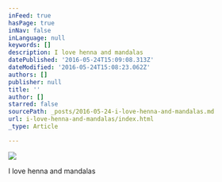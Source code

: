 ```yaml
---
inFeed: true
hasPage: true
inNav: false
inLanguage: null
keywords: []
description: I love henna and mandalas
datePublished: '2016-05-24T15:09:08.313Z'
dateModified: '2016-05-24T15:08:23.062Z'
authors: []
publisher: null
title: ''
author: []
starred: false
sourcePath: _posts/2016-05-24-i-love-henna-and-mandalas.md
url: i-love-henna-and-mandalas/index.html
_type: Article

---
```

![](https://the-grid-user-content.s3-us-west-2.amazonaws.com/84fcd537-1d43-46b4-89f9-9cf3177104ec.jpg)

I love henna and mandalas